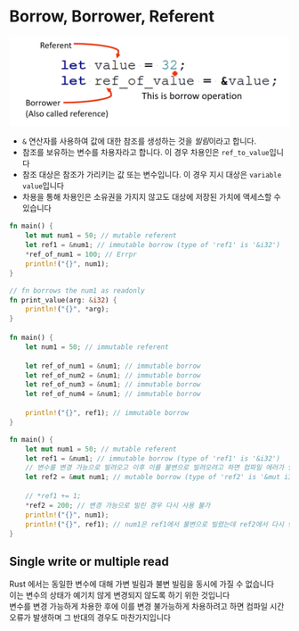 # Borrow, Borrower, Referent

![img.png](attachments/img1.png)

- `&` 연산자를 사용하여 값에 대한 참조를 생성하는 것을 *빌림*이라고 합니다.
- 참조를 보유하는 변수를 차용자라고 합니다. 이 경우 차용인은 `ref_to_value`입니다
- 참조 대상은 참조가 가리키는 값 또는 변수입니다. 이 경우 지시 대상은 `variable value`입니다
- 차용을 통해 차용인은 소유권을 가지지 않고도 대상에 저장된 가치에 액세스할 수 있습니다

```rust
fn main() {
    let mut num1 = 50; // mutable referent
    let ref1 = &num1; // immutable borrow (type of 'ref1' is '&i32')
    *ref_of_num1 = 100; // Errpr
    println!("{}", num1);
}
```

```rust
// fn borrows the num1 as readonly
fn print_value(arg: &i32) {
    println!("{}", *arg);
}

fn main() {
    let num1 = 50; // immutable referent
    
    let ref_of_num1 = &num1; // immutable borrow
    let ref_of_num2 = &num1; // immutable borrow
    let ref_of_num3 = &num1; // immutable borrow
    let ref_of_num4 = &num1; // immutable borrow
    
    println!("{}", ref1); // immutable borrow
}
```


```rust
fn main() {
    let mut num1 = 50; // mutable referent
    let ref1 = &num1; // immutable borrow (type of 'ref1' is '&i32')
    // 변수를 변경 가능으로 빌려오고 이후 이를 불변으로 빌려오려고 하면 컴파일 에러가 발생
    let ref2 = &mut num1; // mutable borrow (type of 'ref2' is '&mut i32')
    
    // *ref1 += 1;
    *ref2 = 200; // 변경 가능으로 빌린 경우 다시 사용 불가
    println!("{}", num1);
    println!("{}", ref1); // num1은 ref1에서 불변으로 빌렸는데 ref2에서 다시 변경 가능으로 빌릴수 없다
}
```

## Single write or multiple read

Rust 에서는 동일한 변수에 대해 가변 빌림과 불변 빌림을 동시에 가질 수 없습니다  
이는 변수의 상태가 예기치 않게 변경되지 않도록 하기 위한 것입니다  
변수를 변경 가능하게 차용한 후에 이를 변경 불가능하게 차용하려고 하면 컴파일 시간 오류가 발생하며 그 반대의 경우도 마찬가지입니다